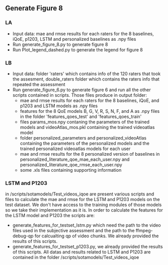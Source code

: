 ## Generate Figure 8

### LA
* Input data: mae and rmse results for each raters for the 8 baselines, iQoE, p1203, LSTM and personalized baselines as .npy files
* Run generate_figure_8.py to generate figure 8
* Run Plot_legend_dashed.py to generate the legend for figure 8

### LB
* Input data: folder 'raters' which contains info of the 120 raters that took the assesment, double_raters folder which contains the raters info that repeated the assessment
* Run generate_figure_6.py to generate figure 6 and run all the other scripts contained in scripts. Those files produce in output folder:
  * mae and rmse results for each raters for the 8 baselines, iQoE, and p1203 and LSTM models as .npy files
  * features for the 8 QoE models B, G, V, R, S, N, F, and A as .npy files in the folder 'features_qoes_test' and 'features_qoes_train'
  * files params_mos.npy contaning the parameters of the trained models and videoAtlas_mos.pkl containing the trained videoatlas model
  * folder personalized_parameters and personalized_videoAtlas containing the parameters of the personalized models and the trained personalized videoatlas models for each user
  * mae and rmse results for the 8 personalized version of baselines in personalized_literature_qoe_mae_each_user.npy and personalized_literature_qoe_rmse_each_user.npy
  * some .xls files containing supporting information

### LSTM and P1203
in /scripts/sotamodels/Test_videos_iqoe are present various scripts and files to calculate the mae and rmse for the LSTM and P1203 models on the test dataset. We don't have access to
the training modules of those models so we take their implementation as it is. In order to calculate the features for the LSTM model and P1203 the scripts are:
* generate_features_for_testset_lstm.py which need the path to the video files used in the subjective assessment and the path to the ffmpeg-debug-qp for calcualting qp of video chunks. We already provided the results of this scripts.
* generate_features_for_testset_p1203.py, we already provided the results of this scripts. 
All datas and results related to LSTM and P1203 are contained in the folder /scripts/sotamodels/Test_videos_iqoe